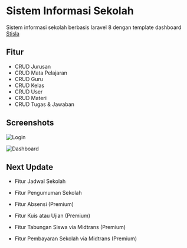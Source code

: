 # Sistem Informasi Sekolah

Sistem informasi sekolah berbasis laravel 8 dengan template dashboard
[Stisla](https://getstisla.com/)
## Fitur

- CRUD Jurusan
- CRUD Mata Pelajaran
- CRUD Guru
- CRUD Kelas
- CRUD User
- CRUD Materi
- CRUD Tugas & Jawaban


## Screenshots

![Login](https://i.ibb.co/QrvFVsq/download.png)

![Dashboard](https://i.ibb.co/4Vvff5F/Screenshot-3.jpg)


## Next Update

- Fitur Jadwal Sekolah

- Fitur Pengumuman Sekolah

- Fitur Absensi (Premium)

- Fitur Kuis atau Ujian (Premium)

- Fitur Tabungan Siswa via Midtrans (Premium)

- Fitur Pembayaran Sekolah via Midtrans (Premium)

